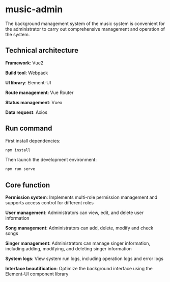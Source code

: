 # music-admin
The background management system of the music system is convenient for the administrator to carry out comprehensive management and operation of the system.

## Technical architecture
**Framework**: Vue2

**Build tool**: Webpack

**UI library**: Element-UI

**Route management**: Vue Router

**Status management**: Vuex

**Data request**: Axios

## Run command
First install dependencies:
```bash
npm install
```

Then launch the development environment:
```bash
npm run serve
```

## Core function
**Permission system**: Implements multi-role permission management and supports access control for different roles

**User management**: Administrators can view, edit, and delete user information

**Song management**: Administrators can add, delete, modify and check songs

**Singer management**: Administrators can manage singer information, including adding, modifying, and deleting singer information

**System logs**: View system run logs, including operation logs and error logs

**Interface beautification**: Optimize the background interface using the Element-UI component library
